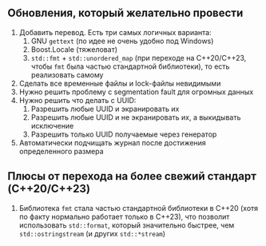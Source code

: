 
## Обновления, который желательно провести
1) Добавить перевод. Есть три самых логичных варианта:
	1) GNU `gettext` (по идее не очень удобно под Windows)
	2) Boost.Locale (тяжеловат)
	3) `std::fmt` + `std::unordered_map` (при переходе на C++20/C++23, чтобы `fmt` была частью стандартной библиотеки), то есть реализовать самому
2) Сделать все временные файлы и lock-файлы невидимыми
3) Нужно решить проблему с segmentation fault для огромных данных
4) Нужно решить что делать с UUID:
   1) Разрешить любые UUID и экранировать их
   2) Разрешить любые UUID и не экранировать их, а выкидывать исключение
   3) Разрешить только UUID получаемые через генератор
5) Автоматически подчищать журнал после достижения определенного размера
## Плюсы от перехода на более свежий стандарт (C++20/C++23)

1) Библиотека `fmt` стала частью стандартной библиотеки в C++20 (хотя по факту нормально работает только в C++23), что позволит использовать `std::format`, который значительно быстрее, чем `std::ostringstream` (и других `std::*stream`)


